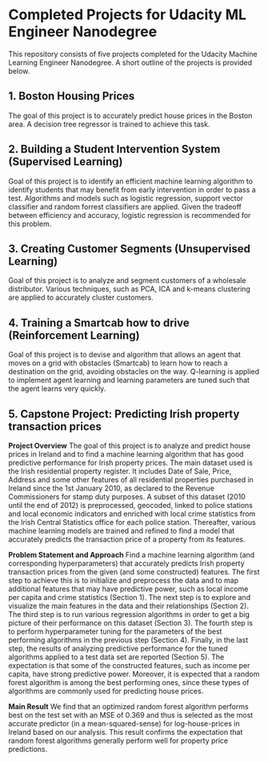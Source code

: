 # Completed Projects for Udacity ML Engineer Nanodegree
This repository consists of five projects completed for the Udacity Machine Learning Engineer Nanodegree. A short outline of the projects is provided below.

## 1. Boston Housing Prices
The goal of this project is to accurately predict house prices in the Boston area. A decision tree regressor is trained to achieve this task.

## 2. Building a Student Intervention System (Supervised Learning)
Goal of this project is to identify an efficient machine learning algorithm to identify students that may benefit from early intervention in order to pass a test. Algorithms and models such as logistic regression, support vector classifier and random forrest classifiers are applied. Given the tradeoff between efficiency and accuracy, logistic regression is recommended for this problem.

## 3. Creating Customer Segments (Unsupervised Learning)
Goal of this project is to analyze and segment customers of a wholesale distributor. Various techniques, such as PCA, ICA and k-means clustering are applied to accurately cluster customers.

## 4. Training a Smartcab how to drive (Reinforcement Learning)
Goal of this project is to devise and algorithm that allows an agent that moves on a grid with obstacles (Smartcab) to learn how to reach a destination on the grid, avoiding obstacles on the way. Q-learning is applied to implement agent learning and learning parameters are tuned such that the agent learns very quickly.

## 5. Capstone Project: Predicting Irish property transaction prices
**Project Overview**
The goal of this project is to analyze and predict house prices in Ireland and to find a machine learning algorithm that has good predictive performance for Irish property prices. The main dataset used is the Irish residential property register. It includes Date of Sale, Price, Address and some other features of all residential properties purchased in Ireland since the 1st January 2010, as declared to the Revenue Commissioners for stamp duty purposes. A subset of this dataset (2010 until the end of 2012) is preprocessed, geocoded, linked to police stations and local economic indicators and enriched with local crime statistics from the Irish Central Statistics office for each police station. Thereafter, various machine learning models are trained and refined to find a model that accurately predicts the transaction price of a property from its features.

**Problem Statement and Approach**
Find a machine learning algorithm (and corresponding hyperparameters) that accurately predicts Irish property transaction prices from the given (and some constructed) features. The first step to achieve this is to initialize and preprocess the data and to map additional features that may have predictive power, such as local income per capita and crime statistics (Section 1). The next step is to explore and visualize the main features in the data and their relationships (Section 2). The third step is to run various regression algorithms in order to get a big picture of their performance on this dataset (Section 3). The fourth step is to perform hyperparameter tuning for the parameters of the best performing algorithms in the previous step (Section 4). Finally, in the last step, the results of analyzing predictive performance for the tuned algorithms applied to a test data set are reported (Section 5).
The expectation is that some of the constructed features, such as income per capita, have strong predictive power. Moreover, it is expected that a random forest algorithm is among the best performing ones, since these types of algorithms are commonly used for predicting house prices.

**Main Result**
We find that an optimized random forest algorithm performs best on the test set with an MSE of 0.369 and thus is selected as the most accurate predictor (in a mean-squared-sense) for log-house-prices in Ireland based on our analysis. This result confirms the expectation that random forest algorithms generally perform well for property price predictions. 